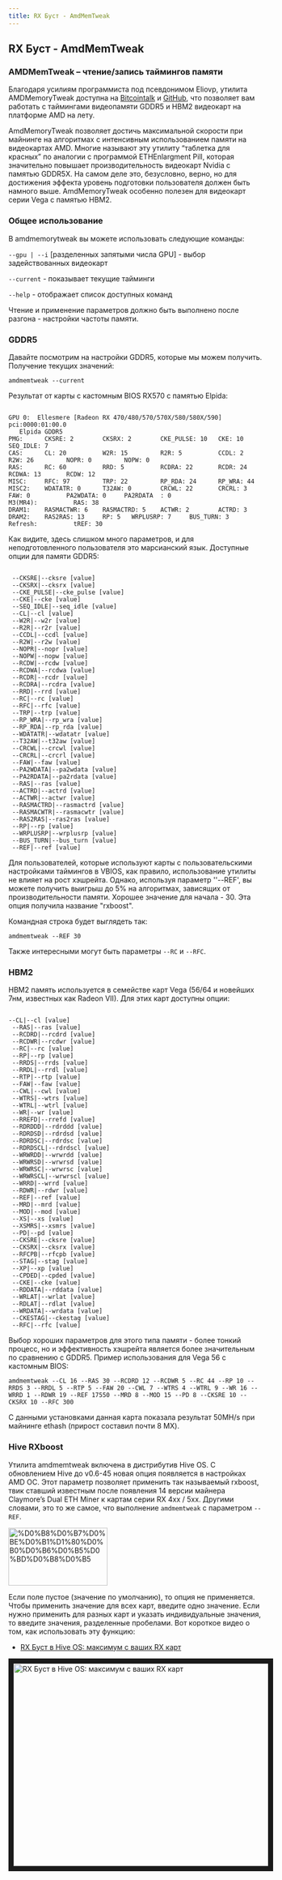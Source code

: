 ```yaml
---
title: RX Буст - AmdMemTweak
---
```


## RX Буст - AmdMemTweak
### AMDMemTweak – чтение/запись таймингов памяти
Благодаря усилиям программиста под псевдонимом Eliovp, утилита AMDMemoryTweak доступна на [Bitcointalk](https://bitcointalk.org/index.php?topic=5123724.0) и [GitHub](https://github.com/Eliovp/amdmemorytweak), что позволяет вам работать с таймингами видеопамяти GDDR5 и HBM2 видеокарт на платформе AMD на лету.

AmdMemoryTweak позволяет достичь максимальной скорости при майнинге на алгоритмах с интенсивным использованием памяти на видеокартах AMD. Многие называют эту утилиту “таблетка для красных” по аналогии с программой ETHEnlargment Pill, которая значительно повышает производительность видеокарт Nvidia с памятью GDDR5X. На самом деле это, безусловно, верно, но для достижения эффекта уровень подготовки пользователя должен быть намного выше.
AmdMemoryTweak особенно полезен для видеокарт серии Vega с памятью HBM2.

### Общее использование
В amdmemorytweak вы можете использовать следующие команды:

`--gpu | --i` [разделенных запятыми числа GPU] - выбор задействованных видеокарт

`--current` - показывает текущие тайминги

`--help` - отображает список доступных команд

Чтение и применение параметров должно быть выполнено после разгона - настройки частоты памяти.

### GDDR5
Давайте посмотрим на настройки GDDR5, которые мы можем получить.
Получение текущих значений:

`amdmemtweak --current`

Результат от карты с кастомным BIOS RX570 с памятью Elpida:
<pre><code>
GPU 0:  Ellesmere [Radeon RX 470/480/570/570X/580/580X/590]     pci:0000:01:00.0
   Elpida GDDR5
PMG:      CKSRE: 2        CKSRX: 2        CKE_PULSE: 10   CKE: 10         SEQ_IDLE: 7
CAS:      CL: 20          W2R: 15         R2R: 5          CCDL: 2         R2W: 26         NOPR: 0         NOPW: 0
RAS:      RC: 60          RRD: 5          RCDRA: 22       RCDR: 24        RCDWA: 13       RCDW: 12
MISC:     RFC: 97         TRP: 22         RP_RDA: 24      RP_WRA: 44
MISC2:    WDATATR: 0      T32AW: 0        CRCWL: 22       CRCRL: 3        FAW: 0          PA2WDATA: 0     PA2RDATA  : 0
M3(MR4):          RAS: 38
DRAM1:    RASMACTWR: 6    RASMACTRD: 5    ACTWR: 2        ACTRD: 3
DRAM2:    RAS2RAS: 13     RP: 5   WRPLUSRP: 7     BUS_TURN: 3
Refresh:          tREF: 30
</code></pre>
Как видите, здесь слишком много параметров, и для неподготовленного пользователя это марсианский язык.
Доступные опции для памяти GDDR5:
<pre><code>
 --CKSRE|--cksre [value]
 --CKSRX|--cksrx [value]
 --CKE_PULSE|--cke_pulse [value]
 --CKE|--cke [value]
 --SEQ_IDLE|--seq_idle [value]
 --CL|--cl [value]
 --W2R|--w2r [value]
 --R2R|--r2r [value]
 --CCDL|--ccdl [value]
 --R2W|--r2w [value]
 --NOPR|--nopr [value]
 --NOPW|--nopw [value]
 --RCDW|--rcdw [value]
 --RCDWA|--rcdwa [value]
 --RCDR|--rcdr [value]
 --RCDRA|--rcdra [value]
 --RRD|--rrd [value]
 --RC|--rc [value]
 --RFC|--rfc [value]
 --TRP|--trp [value]
 --RP_WRA|--rp_wra [value]
 --RP_RDA|--rp_rda [value]
 --WDATATR|--wdatatr [value]
 --T32AW|--t32aw [value]
 --CRCWL|--crcwl [value]
 --CRCRL|--crcrl [value]
 --FAW|--faw [value]
 --PA2WDATA|--pa2wdata [value]
 --PA2RDATA|--pa2rdata [value]
 --RAS|--ras [value]
 --ACTRD|--actrd [value]
 --ACTWR|--actwr [value]
 --RASMACTRD|--rasmactrd [value]
 --RASMACWTR|--rasmacwtr [value]
 --RAS2RAS|--ras2ras [value]
 --RP|--rp [value]
 --WRPLUSRP|--wrplusrp [value]
 --BUS_TURN|--bus_turn [value]
 --REF|--ref [value]
</code></pre>
Для пользователей, которые используют карты с пользовательскими настройками таймингов в VBIOS, как правило, использование утилиты не влияет на рост хэшрейта.
Однако, используя параметр ''--REF', вы можете получить выигрыш до 5% на алгоритмах, зависящих от производительности памяти. Хорошее значение для начала - 30. Эта опция получила название "rxboost".

Командная строка будет выглядеть так:

`amdmemtweak --REF 30`

Также интересными могут быть параметры `--RC` и `--RFC`.

### HBM2
HBM2 память используется в семействе карт Vega (56/64 и новейших 7нм, известных как Radeon VII). Для этих карт доступны опции:
<pre><code>
--CL|--cl [value]
 --RAS|--ras [value]
 --RCDRD|--rcdrd [value]
 --RCDWR|--rcdwr [value]
 --RC|--rc [value]
 --RP|--rp [value]
 --RRDS|--rrds [value]
 --RRDL|--rrdl [value]
 --RTP|--rtp [value]
 --FAW|--faw [value]
 --CWL|--cwl [value]
 --WTRS|--wtrs [value]
 --WTRL|--wtrl [value]
 --WR|--wr [value]
 --RREFD|--rrefd [value]
 --RDRDDD|--rdrddd [value]
 --RDRDSD|--rdrdsd [value]
 --RDRDSC|--rdrdsc [value]
 --RDRDSCL|--rdrdscl [value]
 --WRWRDD|--wrwrdd [value]
 --WRWRSD|--wrwrsd [value]
 --WRWRSC|--wrwrsc [value]
 --WRWRSCL|--wrwrscl [value]
 --WRRD|--wrrd [value]
 --RDWR|--rdwr [value]
 --REF|--ref [value]
 --MRD|--mrd [value]
 --MOD|--mod [value]
 --XS|--xs [value]
 --XSMRS|--xsmrs [value]
 --PD|--pd [value]
 --CKSRE|--cksre [value]
 --CKSRX|--cksrx [value]
 --RFCPB|--rfcpb [value]
 --STAG|--stag [value]
 --XP|--xp [value]
 --CPDED|--cpded [value]
 --CKE|--cke [value]
 --RDDATA|--rddata [value]
 --WRLAT|--wrlat [value]
 --RDLAT|--rdlat [value]
 --WRDATA|--wrdata [value]
 --CKESTAG|--ckestag [value]
 --RFC|--rfc [value]
</code></pre>
Выбор хороших параметров для этого типа памяти - более тонкий процесс, но и эффективность хэшрейта является более значительным по сравнению с GDDR5.
Пример использования для Vega 56 с кастомным BIOS:

`amdmemtweak --CL 16 --RAS 30 --RCDRD 12 --RCDWR 5 --RC 44 --RP 10 --RRDS 3 --RRDL 5 --RTP 5 --FAW 20 --CWL 7 --WTRS 4 --WTRL 9 --WR 16 --WRRD 1 --RDWR 19 --REF 17550 --MRD 8 --MOD 15 --PD 8 --CKSRE 10 --CKSRX 10 --RFC 300`

С данными установками данная карта показала результат 50MH/s при майнинге ethash (прирост составил почти 8 МХ).

### Hive RXboost
Утилита amdmemtweak включена в дистрибутив Hive OS. С обновлением Hive до v0.6-45 новая опция появляется в настройках AMD OC. Этот параметр позволяет применить так называемый rxboost, твик ставший известным после появления 14 версии майнера Claymore’s Dual ETH Miner к картам серии RX 4xx / 5xx. Другими словами, это то же самое, что выполнение `amdmemtweak` с параметром `--REF`.

<img src="https://forum.hiveos.farm/uploads/default/original/2X/d/dd4564ddc1ebfe5aee3530837c35220d4a099db8.png" alt="%D0%B8%D0%B7%D0%BE%D0%B1%D1%80%D0%B0%D0%B6%D0%B5%D0%BD%D0%B8%D0%B5" width="196" height="114">

Если поле пустое (значение по умолчанию), то опция не применяется. Чтобы применить значение для всех карт, введите одно значение. Если нужно применить для разных карт и указать индивидуальные значения, то введите значения, разделенные пробелами.
Вот короткое видео о том, как использовать эту функцию:
- <a href="https://www.youtube.com/watch?v=0zJsU07Lgvc">RX Буст в Hive OS: максимум с ваших RX карт</a>

<a href="http://www.youtube.com/watch?feature=player_embedded&v=0zJsU07Lgvc
" target="_blank"><img src="http://img.youtube.com/vi/0zJsU07Lgvc/0.jpg"
alt="RX Буст в Hive OS: максимум с ваших RX карт" width="630" height="400" border="10" /></a>

